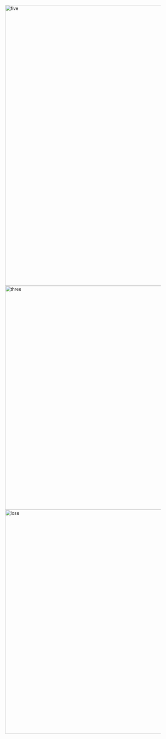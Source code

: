 
<img width="905" alt="five" src="https://user-images.githubusercontent.com/49156359/139384637-1dababc2-0028-4e4a-81dc-4f52f5ca8dc2.png">

<img width="722" alt="three" src="https://user-images.githubusercontent.com/49156359/139385173-4c59faa6-0188-49fb-9ff6-bbc751817a49.png">
<img width="722" alt="lose" src="https://user-images.githubusercontent.com/49156359/139385149-edd79354-925b-4149-a29d-e0eb2a84abf4.png">

